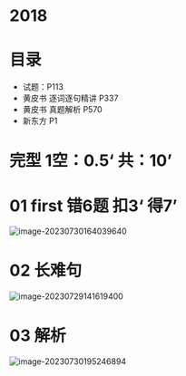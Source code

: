 # 2018



# 目录

* 试题：P113
* 黄皮书 逐词逐句精讲 P337
* 黄皮书 真题解析 P570
* 新东方 P1



# 完型 1空：0.5‘ 共：10’  



# 01 first  错6题 扣3‘ 得7’

![image-20230730164039640](https://cvp.oss-cn-shanghai.aliyuncs.com/picgo/202307301640893.png)



# 02 长难句

![image-20230729141619400](https://cvp.oss-cn-shanghai.aliyuncs.com/picgo/202307291416607.png)



# 03 解析 

![image-20230730195246894](https://cvp.oss-cn-shanghai.aliyuncs.com/picgo/202307301952341.png)

















